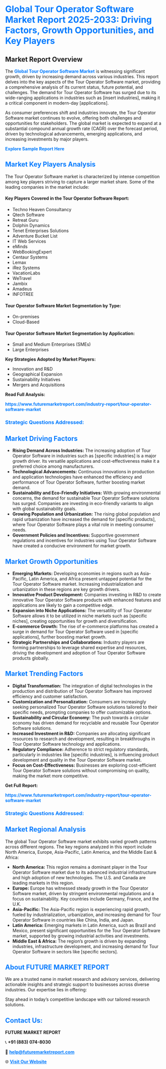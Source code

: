 <h1 style="color: #007BFF;">Global Tour Operator Software Market Report 2025-2033: Driving Factors, Growth Opportunities, and Key Players</h1>

<section id="overview">
<h2>Market Report Overview</h2>
<p>The <a href="https://www.futuremarketreport.com/industry-report/tour-operator-software-market" style="color: #007BFF; text-decoration: none;"><strong>Global Tour Operator Software Market</strong></a> is witnessing significant growth, driven by increasing demand across various industries. This report delves into the key aspects of the Tour Operator Software market, providing a comprehensive analysis of its current status, future potential, and challenges. The demand for Tour Operator Software has surged due to its wide-ranging applications in industries such as [insert industries], making it a critical component in modern-day [applications].</p>
<p>As consumer preferences shift and industries innovate, the Tour Operator Software market continues to evolve, offering both challenges and opportunities for stakeholders. The global market is expected to expand at a substantial compound annual growth rate (CAGR) over the forecast period, driven by technological advancements, emerging applications, and increasing investments by major players.</p>
</section>

<section id="overview">
<p><a href="https://www.futuremarketreport.com/request-sample/reportId=56306" style="color: #007BFF; text-decoration: none;"><strong>Explore Sample Report Here</strong></a></p>
</section>

<section id="key-players">
<h2 style="color: #007BFF;">Market Key Players Analysis</h2>
<p>The Tour Operator Software market is characterized by intense competition among key players striving to capture a larger market share. Some of the leading companies in the market include:</p>
<h4>Key Players Covered in the Tour Operator Software Report:</h4>
<ul><li>Techno Heaven Consultancy</li><li>Qtech Software</li><li>Retreat Guru</li><li>Dolphin Dynamics</li><li>Tenet Enterprises Solutions</li><li>Adventure Bucket List</li><li>IT Web Services</li><li>eMinds</li><li>WebBookingExpert</li><li>Centaur Systems</li><li>Lemax</li><li>iRez Systems</li><li>VacationLabs</li><li>WeTravel</li><li>Jambix</li><li>Amadeus</li><li>INFOTREE</li></ul>
<h4>Tour Operator Software Market Segmentation by Type:</h4>
<ul><li>On-premises</li><li>Cloud-Based</li></ul>

<h4>Tour Operator Software Market Segmentation by Application:</h4>
<ul><li>Small and Medium Enterprises (SMEs)</li><li>Large Enterprises</li></ul>
<p><strong>Key Strategies Adopted by Market Players:</strong></p>
<ul>
<li>Innovation and R&D</li>
<li>Geographical Expansion</li>
<li>Sustainability Initiatives</li>
<li>Mergers and Acquisitions</li>
</ul>
</section>

<section>
<p><strong>Read Full Analysis: </strong></p><a href="https://www.futuremarketreport.com/industry-report/tour-operator-software-market" style="color: #007BFF; text-decoration: none;"><strong>https://www.futuremarketreport.com/industry-report/tour-operator-software-market</strong></a>
<h3 style="color: #007BFF;">Strategic Questions Addressed:</h3>
</section>

<section id="driving-factors">
<h2 style="color: #007BFF;">Market Driving Factors</h2>
<ul>
<li><strong>Rising Demand Across Industries:</strong> The increasing adoption of Tour Operator Software in industries such as [specific industries] is a major growth driver. Its versatile applications and cost-effectiveness make it a preferred choice among manufacturers.</li>
<li><strong>Technological Advancements:</strong> Continuous innovations in production and application technologies have enhanced the efficiency and performance of Tour Operator Software, further boosting market demand.</li>
<li><strong>Sustainability and Eco-Friendly Initiatives:</strong> With growing environmental concerns, the demand for sustainable Tour Operator Software solutions has surged. Companies are investing in eco-friendly variants to align with global sustainability goals.</li>
<li><strong>Growing Population and Urbanization:</strong> The rising global population and rapid urbanization have increased the demand for [specific products], where Tour Operator Software plays a vital role in meeting consumer needs.</li>
<li><strong>Government Policies and Incentives:</strong> Supportive government regulations and incentives for industries using Tour Operator Software have created a conducive environment for market growth.</li>
</ul>
</section>

<section id="growth-opportunities">
<h2 style="color: #007BFF;">Market Growth Opportunities</h2>
<ul>
<li><strong>Emerging Markets:</strong> Developing economies in regions such as Asia-Pacific, Latin America, and Africa present untapped potential for the Tour Operator Software market. Increasing industrialization and urbanization in these regions are key growth drivers.</li>
<li><strong>Innovative Product Development:</strong> Companies investing in R&D to create innovative Tour Operator Software products with enhanced features and applications are likely to gain a competitive edge.</li>
<li><strong>Expansion into Niche Applications:</strong> The versatility of Tour Operator Software allows it to be utilized in niche markets such as [specific niches], creating opportunities for growth and diversification.</li>
<li><strong>E-commerce Growth:</strong> The rise of e-commerce platforms has created a surge in demand for Tour Operator Software used in [specific applications], further boosting market growth.</li>
<li><strong>Strategic Partnerships and Collaborations:</strong> Industry players are forming partnerships to leverage shared expertise and resources, driving the development and adoption of Tour Operator Software products globally.</li>
</ul>
</section>

<section id="trending-factors">
<h2 style="color: #007BFF;">Market Trending Factors</h2>
<ul>
<li><strong>Digital Transformation:</strong> The integration of digital technologies in the production and distribution of Tour Operator Software has improved efficiency and customer satisfaction.</li>
<li><strong>Customization and Personalization:</strong> Consumers are increasingly seeking personalized Tour Operator Software solutions tailored to their specific needs, prompting companies to offer customizable options.</li>
<li><strong>Sustainability and Circular Economy:</strong> The push towards a circular economy has driven demand for recyclable and reusable Tour Operator Software solutions.</li>
<li><strong>Increased Investment in R&D:</strong> Companies are allocating significant resources to research and development, resulting in breakthroughs in Tour Operator Software technology and applications.</li>
<li><strong>Regulatory Compliance:</strong> Adherence to strict regulatory standards, particularly in industries like [specific industries], is influencing product development and quality in the Tour Operator Software market.</li>
<li><strong>Focus on Cost-Effectiveness:</strong> Businesses are exploring cost-efficient Tour Operator Software solutions without compromising on quality, making the market more competitive.</li>
</ul>
</section>

<section>
<p><strong>Get Full Report: </strong></p><a href="https://www.futuremarketreport.com/industry-report/tour-operator-software-market" style="color: #007BFF; text-decoration: none;"><strong>https://www.futuremarketreport.com/industry-report/tour-operator-software-market</strong></a>
<h3 style="color: #007BFF;">Strategic Questions Addressed:</h3>
</section>


<section id="regional-analysis">
<h2 style="color: #007BFF;">Market Regional Analysis</h2>
<p>The global Tour Operator Software market exhibits varied growth patterns across different regions. The key regions analyzed in this report include North America, Europe, Asia-Pacific, Latin America, and the Middle East & Africa:</p>
<ul>
<li><strong>North America:</strong> This region remains a dominant player in the Tour Operator Software market due to its advanced industrial infrastructure and high adoption of new technologies. The U.S. and Canada are leading markets in this region.</li>
<li><strong>Europe:</strong> Europe has witnessed steady growth in the Tour Operator Software market, driven by stringent environmental regulations and a focus on sustainability. Key countries include Germany, France, and the U.K.</li>
<li><strong>Asia-Pacific:</strong> The Asia-Pacific region is experiencing rapid growth, fueled by industrialization, urbanization, and increasing demand for Tour Operator Software in countries like China, India, and Japan.</li>
<li><strong>Latin America:</strong> Emerging markets in Latin America, such as Brazil and Mexico, present significant opportunities for the Tour Operator Software market, supported by growing industrial activities and investments.</li>
<li><strong>Middle East & Africa:</strong> The region’s growth is driven by expanding industries, infrastructure development, and increasing demand for Tour Operator Software in sectors like [specific sectors].</li>
</ul>
</section>

<footer>
<h2 style="color: #007BFF;">About FUTURE MARKET REPORT</h2>
<p>We are a trusted name in market research and advisory services, delivering actionable insights and strategic support to businesses across diverse industries. Our expertise lies in offering:</p>

<p>Stay ahead in today’s competitive landscape with our tailored research solutions.</p>

<h2 style="color: #007BFF;">Contact Us:</h2>
<p><strong>FUTURE MARKET REPORT</strong></p>
<p>📞 <strong>+91 (883) 074-8030</strong></p>
<p>📧 <strong><a href="mailto:help@futuremarketreport.com" style="color: #007BFF;">help@futuremarketreport.com</a></strong></p>
<p>🌐 <strong><a href="https://www.futuremarketreport.com/" style="color: #007BFF;">Visit Our Website</a></strong></p>
</footer>